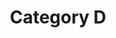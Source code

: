 ---
title: Category D
description: Optional category description.
image: "media/mountain.jpg"
images:
  1:
    title: "Mountain"
    src: "media/mountain.jpg"
    alt: "Alt text"
    desc: "Description"
  2:
    title: "Mountain"
    src: "media/mountain.jpg"
    alt: "Alt text"
  3:
    title: "Mountain"
    src: "media/mountain.jpg"
    alt: "Alt text"
  4:
    title: "Mountain"
    src: "media/mountain.jpg"
    alt: "Alt text"
---